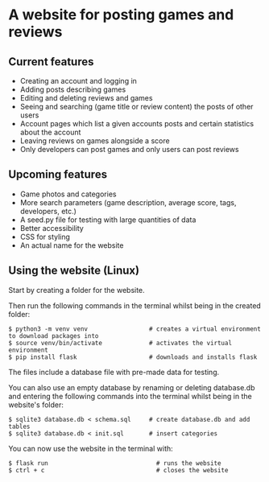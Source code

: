 # A website for posting games and reviews

## Current features

* Creating an account and logging in
* Adding posts describing games
* Editing and deleting reviews and games
* Seeing and searching (game title or review content) the posts of other users
* Account pages which list a given accounts posts and certain statistics about the account
* Leaving reviews on games alongside a score
* Only developers can post games and only users can post reviews

## Upcoming features

* Game photos and categories
* More search parameters (game description, average score, tags, developers, etc.)
* A seed.py file for testing with large quantities of data
* Better accessibility
* CSS for styling
* An actual name for the website

## Using the website (Linux)

Start by creating a folder for the website.

Then run the following commands in the terminal whilst being in the created folder:
```
$ python3 -m venv venv                 # creates a virtual environment to download packages into
$ source venv/bin/activate             # activates the virtual environment
$ pip install flask                    # downloads and installs flask
```

The files include a database file with pre-made data for testing.

You can also use an empty database by renaming or deleting database.db and entering the following commands into the terminal whilst being in the website's folder:
```
$ sqlite3 database.db < schema.sql     # create database.db and add tables
$ sqlite3 database.db < init.sql       # insert categories
```

You can now use the website in the terminal with:
```
$ flask run                              # runs the website
$ ctrl + c                               # closes the website
```
